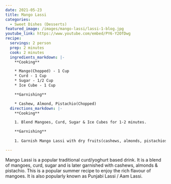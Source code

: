 ```yaml
---
date: 2021-05-23
title: Mango Lassi
categories:
  - Sweet Dishes (Desserts)
featured_image: /images/mango-lassi/lassi-1-blog.jpg
youtube_link: https://www.youtube.com/embed/PY6-Y2OfDwg    
recipe:
  servings: 2 person
  prep: 2 minutes
  cook: 2 minutes
  ingredients_markdown: |-
    **Cooking**

    * Mango(Chopped) - 1 Cup
    * Curd - 1 Cup
    * Sugar - 1/2 Cup
    * Ice Cube - 1 Cup

    **Garnishing**

    * Cashew, Almond, Pistachio(Chopped)
  directions_markdown: |-
    **Cooking**

    1. Blend Mangoes, Curd, Sugar & Ice Cubes for 1-2 minutes.

    **Garnishing**
    
    1. Garnish Mango Lassi with dry fruits(cashews, almonds, pistachios).

---
```

Mango Lassi is a popular traditional curd/yoghurt based drink. 
It is a blend of mangoes, curd, sugar and is later garnished with cashews, almonds & pistachio. 
This is a popular summer recipe to enjoy the rich flavour of mangoes. 
It is also popularly known as Punjabi Lassi / Aam Lassi.
